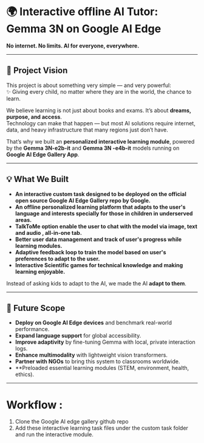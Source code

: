 # 🌍 Interactive offline AI Tutor: Gemma 3N on Google AI Edge

**No internet. No limits. AI for everyone, everywhere.**

---

## 📖 Project Vision
This project is about something very simple — and very powerful:  
✨ Giving every child, no matter where they are in the world, the chance to learn.  

We believe learning is not just about books and exams. It’s about **dreams, purpose, and access**.  
Technology can make that happen — but most AI solutions require internet, data, and heavy infrastructure that many regions just don’t have.  

That’s why we built an **personalized interactive learning module**, powered by the **Gemma 3N-e2b-it** and **Gemma 3N -e4b-it** models running on **Google AI Edge Gallery App**.  

---

## 💡 What We Built
- **An interactive custom task designed to be deployed on the official open source Google AI Edge Gallery repo by Google.**
- **An offline personalized learning platform that adapts to the user's language and interests specially for those in children in underserved areas.**
- **TalkToMe option enable the user to chat with the model via image, text and audio , all-in-one tab.**
- **Better user data management and track of user's progress while learning modules.**
- **Adaptive feedback loop to train the model based on user's preferences to adapt to the user.**
- **Interactive Scientific games for technical knowledge and making learning enjoyable.**

Instead of asking kids to adapt to the AI, we made the AI **adapt to them**.  

---


## 🚀 Future Scope
- **Deploy on Google AI Edge devices** and benchmark real-world performance.  
- **Expand language support** for global accessibility.  
- **Improve adaptivity** by fine-tuning Gemma with local, private interaction logs.  
- **Enhance multimodality** with lightweight vision transformers.  
- **Partner with NGOs** to bring this system to classrooms worldwide.  
- **Preloaded essential learning modules (STEM, environment, health, ethics).    

---

# Workflow :
1. Clone the Google AI edge gallery github repo
2. Add these interactive learning task files under the custom task folder and run the interactive module.
